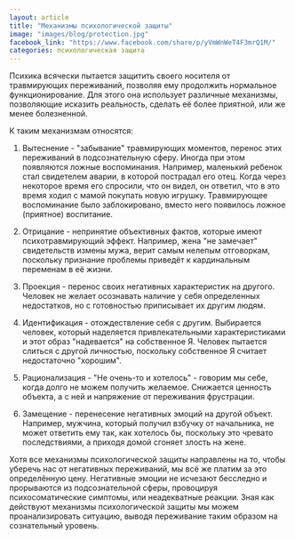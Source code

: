 ```yaml
---
layout: article
title: "Механизмы психологической защиты"
image: "images/blog/protection.jpg"
facebook_link: "https://www.facebook.com/share/p/yVmWnWeT4F3mrQ1M/"
categories: психологическая защита
---
```


Психика всячески пытается защитить своего носителя от травмирующих переживаний, позволяя ему продолжить нормальное функционирование. Для этого она использует различные механизмы, позволяющие исказить реальность, сделать её более приятной, или же менее болезненной.

<!--more-->

К таким механизмам относятся:

1. Вытеснение - "забывание" травмирующих моментов, перенос этих переживаний в подсознательную сферу. Иногда при этом появляются ложные воспоминания. Например, маленький ребенок стал свидетелем аварии, в которой пострадал его отец. Когда через некоторое время его спросили, что он видел, он ответил, что в это время ходил с мамой покупать новую игрушку. Травмирующее воспоминание было заблокировано, вместо него появилось ложное (приятное) воспитание.

2. Отрицание - непринятие объективных фактов, которые имеют психотравмирующий эффект. Например, жена "не замечает" свидетельств измены мужа, верит самым нелепым отговоркам, поскольку признание проблемы приведёт к кардинальным переменам в её жизни.

3. Проекция - перенос своих негативных характеристик на другого. Человек не желает осознавать наличие у себя определенных недостатков, но с готовностью приписывает их другим людям.

4. Идентификация - отождествление себя с другим. Выбирается человек, который наделяется привлекательными характеристиками и этот образ "надевается" на собственное Я. Человек пытается слиться с другой личностью, поскольку собственное Я считает недостаточно "хорошим".

5. Рационализация - "Не очень-то и хотелось" - говорим мы себе, когда долго не можем получить желаемое. Снижается ценность объекта, а с ней и напряжение от переживания фрустрации.

6. Замещение - перенесение негативных эмоций на другой объект. Например, мужчина, который получил взбучку от начальника, не может ответить ему так, как хотелось бы, поскольку это чревато последствиями, а приходя домой сгоняет злость на жене.

Хотя все механизмы психологической защиты направлены на то, чтобы уберечь нас от негативных переживаний, мы всё же платим за это определённую цену. Негативные эмоции не исчезают бесследно и прорываются из подсознательной сферы, провоцируя психосоматические симптомы, или неадекватные реакции. Зная как действуют  механизмы психологической защиты мы можем проанализировать ситуацию, выводя переживание таким образом на сознательный уровень.